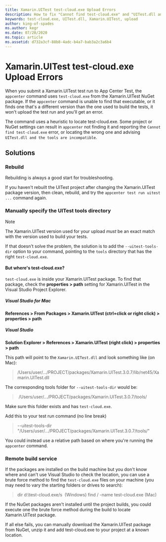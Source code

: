 ```yaml
---
title: Xamarin.UITest test-cloud.exe Upload Errors
description: How to fix "Cannot find test-cloud.exe" and "UITest.dll and the tools are incompatible."
keywords: test-cloud.exe, UITest.dll, Xamarin.UITest, upload
author: king-of-spades
ms.author: kegr
ms.date: 07/28/2020
ms.topic: article
ms.assetid: d732a3cf-88b8-4adc-b4a7-bab3a2c3a6b4
---
```


# Xamarin.UITest test-cloud.exe Upload Errors
When you submit a Xamarin.UITest test run to App Center Test, the `appcenter` command uses `test-cloud.exe` from the Xamarin.UITest NuGet package. If the `appcenter` command is unable to find that executable, or it finds one that's a different version than the one  used to build the tests, it won't upload the test run and you'll get an error.

The command uses a heuristic to locate test-cloud.exe. Some project or NuGet settings can result in `appcenter` not finding it and reporting the `Cannot find test-cloud.exe` error, or locating the wrong one and advising `UITest.dll and the tools are incompatible`.

## Solutions
### Rebuild
Rebuilding is always a good start for troubleshooting.

If you haven't rebuilt the UITest project after changing the Xamarin.UITest package version, then clean, rebuild, and try the `appcenter test run uitest ...` command again. 

### Manually specify the UITest tools directory
> [!NOTE]
> The Xamarin.UITest version used for your upload *must* be an exact match with the version used to build your tests.

If that doesn't solve the problem, the solution is to add the `--uitest-tools-dir` option to your command, pointing to the `tools` directory that has the right `test-cloud.exe`.

#### But where's test-cloud.exe?
`test-cloud.exe` is inside your Xamarin.UITest package. To find that package, check the **properties > path** setting for Xamarin.UITest in the Visual Studio Project Explorer.

##### Visual Studio for Mac
**References > From Packages > Xamarin.UITest (ctrl+click or right click) > properties > path**

##### Visual Studio
**Solution Explorer > References > Xamarin.UITest (right click) > properties > path**

This path will point to the `Xamarin.UITest.dll` and look something like (on Mac): 
> /Users/user/.../PROJECT/packages/Xamarin.UITest.3.0.7/lib/net45/Xamarin.UITest.dll 

The corresponding tools folder for `--uitest-tools-dir` would be:
> /Users/user/.../PROJECT/packages/Xamarin.UITest.3.0.7/tools/ 

Make sure this folder exists and has `test-cloud.exe`.

Add this to your test run command (no line break)
> --uitest-tools-dir "/Users/user/.../PROJECT/packages/Xamarin.UITest.3.0.7/tools/"

You could instead use a relative path based on where you're running the `appcenter` command.

### Remote build service
If the packages are installed on the build machine but you don't know where and can't use Visual Studio to check the location, you can use a brute force method to find the `test-cloud.exe` files on your machine (you may need to vary the starting folders or drives to search):

> dir d:\test-cloud.exe/s  (Windows)
> find / -name test-cloud.exe (Mac)

If the NuGet packages aren't installed until the project builds, you could execute one the brute force method during the build to locate Xamarin.UITest package.

If all else fails, you can manually download the Xamarin.UITest package from NuGet, unzip it and add test-cloud.exe to your project at a known location.